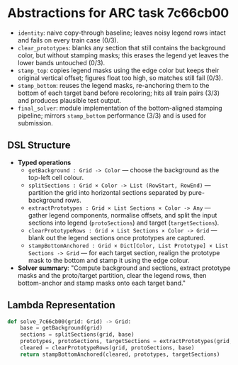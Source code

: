 # Abstractions for ARC task 7c66cb00

- `identity`: naive copy-through baseline; leaves noisy legend rows intact and fails on every train case (0/3).
- `clear_prototypes`: blanks any section that still contains the background color, but without stamping masks; this erases the legend yet leaves the lower bands untouched (0/3).
- `stamp_top`: copies legend masks using the edge color but keeps their original vertical offset; figures float too high, so matches still fail (0/3).
- `stamp_bottom`: reuses the legend masks, re-anchoring them to the bottom of each target band before recoloring; hits all train pairs (3/3) and produces plausible test output.
- `final_solver`: module implementation of the bottom-aligned stamping pipeline; mirrors `stamp_bottom` performance (3/3) and is used for submission.

## DSL Structure
- **Typed operations**
  - `getBackground : Grid -> Color` — choose the background as the top-left cell colour.
  - `splitSections : Grid × Color -> List (RowStart, RowEnd)` — partition the grid into horizontal sections separated by pure-background rows.
  - `extractPrototypes : Grid × List Sections × Color -> Any` — gather legend components, normalise offsets, and split the input sections into legend (`protoSections`) and target (`targetSections`).
  - `clearPrototypeRows : Grid × List Sections × Color -> Grid` — blank out the legend sections once prototypes are captured.
  - `stampBottomAnchored : Grid × Dict[Color, List Prototype] × List Sections -> Grid` — for each target section, realign the prototype mask to the bottom and stamp it using the edge colour.
- **Solver summary**: "Compute background and sections, extract prototype masks and the proto/target partition, clear the legend rows, then bottom-anchor and stamp masks onto each target band."

## Lambda Representation

```python
def solve_7c66cb00(grid: Grid) -> Grid:
    base = getBackground(grid)
    sections = splitSections(grid, base)
    prototypes, protoSections, targetSections = extractPrototypes(grid, sections, base)
    cleared = clearPrototypeRows(grid, protoSections, base)
    return stampBottomAnchored(cleared, prototypes, targetSections)
```
